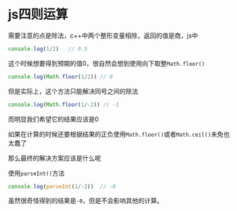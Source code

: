 # js四则运算

需要注意的点是除法，c++中两个整形变量相除，返回的值是商，js中

``` js
console.log(1/2)   // 0.5
```

这个时候想要得到预期的值0，很自然会想到使用向下取整`Math.floor()`

```js
console.log(Math.floor(1/2)) // 0
```

但是实际上，这个方法只能解决同号之间的除法

```js
console.log(Math.floor(1/-2)) // -1
```

而明显我们希望它的结果应该是0

如果在计算的时候还要根据结果的正负使用`Math.floor()`或者`Math.ceil()`未免也太蠢了

那么最终的解决方案应该是什么呢

使用`parseInt()`方法

```js
console.log(parseInt(1/-2))  // -0
```

虽然很奇怪得到的结果是`-0`，但是不会影响其他的计算。